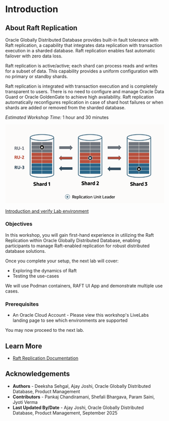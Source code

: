 # Introduction

## About Raft Replication

Oracle Globally Distributed Database provides built-in fault tolerance with Raft replication, a capability that integrates data replication with transaction execution in a sharded database. Raft replication enables fast automatic failover with zero data loss.

Raft replication is active/active; each shard can process reads and writes for a subset of data. This capability provides a uniform configuration with no primary or standby shards.

Raft replication is integrated with transaction execution and is completely transparent to users. There is no need to configure and manage Oracle Data Guard or Oracle GoldenGate to achieve high availability. Raft replication automatically reconfigures replication in case of shard host failures or when shards are added or removed from the sharded database.

*Estimated Workshop Time:*  1 hour and 30 minutes

![Raft introduction](images/raft-intro.png " ")

[Introduction and verify Lab environment](videohub:1_c5e1jhps)

### Objectives
In this workshop, you will gain first-hand experience in utilizing the Raft Replication within Oracle Globally Distributed Database, enabling participants to manage Raft-enabled replication for robust distributed database solutions.

Once you complete your setup, the next lab will cover:

- Exploring the dynamics of Raft
- Testing the use-cases

We will use Podman containers, RAFT UI App and demonstrate multiple use cases.

### Prerequisites
- An Oracle Cloud Account - Please view this workshop's LiveLabs landing page to see which environments are supported


You may now proceed to the next lab.

## Learn More
- [Raft Replication Documentation](https://docs.oracle.com/en/database/oracle/oracle-database/23/shard/raft-replication.html#GUID-AF14C34B-4F55-4528-8B28-5073A3BFD2BE)

## Acknowledgements
* **Authors** - Deeksha Sehgal, Ajay Joshi, Oracle Globally Distributed Database, Product Management
* **Contributors** - Pankaj Chandiramani, Shefali Bhargava, Param Saini, Jyoti Verma
* **Last Updated By/Date** - Ajay Joshi, Oracle Globally Distributed Database, Product Management, September 2025